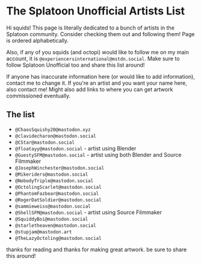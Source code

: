 # The Splatoon Unofficial Artists List

Hi squids! This page is literally dedicated to a bunch of artists in the Splatoon community. Consider checking them out and following them! Page is ordered alphabetically.

Also, if any of you squids (and octopi) would like to follow me on my main account, it is `@experiencersinternational@mstdn.social`. Make sure to follow Splatoon Unofficial too and share this list around!

If anyone has inaccurate information here (or would like to add information), contact me to change it. If you're an artist and you want your name here, also contact me! Might also add links to where you can get artwork commissioned eventually.

## The list

* `@ChaosSquishy20@mastodon.xyz`
* `@clavidecharon@mastodon.social`
* `@CStar@mastodon.social`
* `@floatayy@mastodon.social` - artist using Blender
* `@GuestySFM@mastodon.social` - artist using both Blender and Source Filmmaker
* `@JosephWinchester@mastodon.social`
* `@Mikeriders@mastodon.social`
* `@NobodyTriple@mastodon.social` 
* `@OctolingScarlet@mastodon.social`
* `@PhantomFazbear@mastodon.social`
* `@RogerDatSoldier@mastodon.social`
* `@sammieweiss@mastodon.social`
* `@ShellSFM@mastodon.social` - artist using Source Filmmaker
* `@SquiddyBoi@mastodon.social`
* `@starletheaven@mastodon.social`
* `@stupjam@mastodon.art`
* `@TheLazyOctoling@mastodon.social`

thanks for reading and thanks for making great artwork. be sure to share this around!
